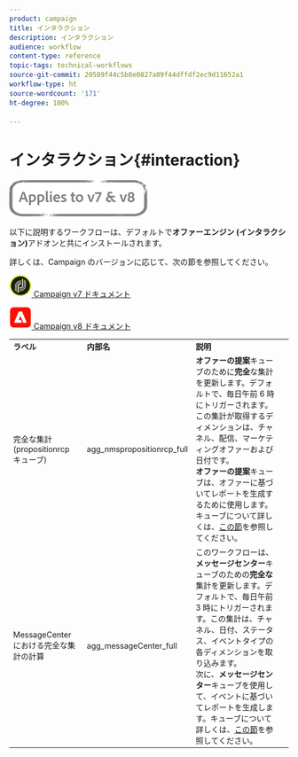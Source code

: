 ```yaml
---
product: campaign
title: インタラクション
description: インタラクション
audience: workflow
content-type: reference
topic-tags: technical-workflows
source-git-commit: 20509f44c5b8e0827a09f44dffdf2ec9d11652a1
workflow-type: ht
source-wordcount: '171'
ht-degree: 100%

---
```



# インタラクション{#interaction}

![](../../assets/common.svg)

以下に説明するワークフローは、デフォルトで&#x200B;**オファーエンジン (インタラクション)**&#x200B;アドオンと共にインストールされます。

詳しくは、Campaign のバージョンに応じて、次の節を参照してください。

![](assets/do-not-localize/v7.jpeg)[  Campaign v7 ドキュメント](../../interaction/using/interaction-and-offer-management.md)

![](assets/do-not-localize/v8.png)[  Campaign v8 ドキュメント](https://experienceleague.adobe.com/docs/campaign/campaign-v8/send/interaction/interaction.html?lang=ja)


<table> 
 <tbody> 
  <tr> 
   <td> <strong>ラベル</strong><br /> </td> 
   <td> <strong>内部名</strong><br /> </td> 
   <td> <strong>説明</strong><br /> </td> 
  </tr> 
  <tr> 
   <td> <span class="uicontrol">完全な集計 (propositionrcp キューブ)</span> <br /> </td> 
   <td> <span class="uicontrol">agg_nmspropositionrcp_full</span> <br /> </td> 
   <td> <strong>オファーの提案</strong>キューブのために<strong>完全</strong>な集計を更新します。デフォルトで、毎日午前 6 時にトリガーされます。この集計が取得するディメンションは、チャネル、配信、マーケティングオファーおよび日付です。<br /><strong>オファーの提案</strong>キューブは、オファーに基づいてレポートを生成するために使用します。キューブについて詳しくは、<a href="../../reporting/using/about-cubes.md">この節</a>を参照してください。<br /> </td> 
  </tr> 
   <tr> 
   <td> <span class="uicontrol">MessageCenter における完全な集計の計算</span> <br /> </td> 
   <td> <span class="uicontrol">agg_messageCenter_full</span> <br /> </td> 
   <td> このワークフローは、<strong>メッセージセンター</strong>キューブのための<strong>完全な</strong>集計を更新します。デフォルトで、毎日午前 3 時にトリガーされます。この集計は、チャネル、日付、ステータス、イベントタイプの各ディメンションを取り込みます。<br />次に、<strong>メッセージセンター</strong>キューブを使用して、イベントに基づいてレポートを生成します。キューブについて詳しくは、<a href="../../reporting/using/about-cubes.md">この節</a>を参照してください。<br /> </td> 
   <td> <br /> </td> 
  </tr> 
 </tbody> 
</table>


